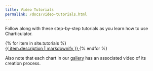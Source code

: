 ```yaml
---
title: Video Tutorials
permalink: /docs/video-tutorials.html
---
```


Follow along with these step-by-step tutorials as you learn how to use Charticulator.

<div class="gallery">
    {% for item in site.tutorials %}
    <a class="gallery-item" href="{{ item.url | relativize_url }}">
        <div class="el-image" style="background-image: url({{ item.image | thumbnail_image: '540x360^' | relativize_url }})"></div>
        <span class="el-description">{{ item.description | markdownify }}</span>
    </a>
    {% endfor %}
</div>

Also note that each chart in our <a href="{{ '/gallery/index.html' | relativize_url }}">gallery</a> has an associated video of its creation process.